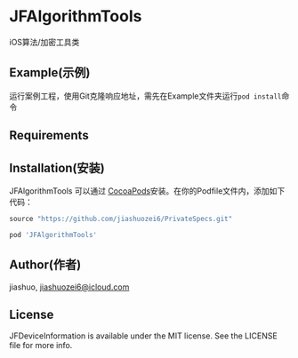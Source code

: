 # JFAlgorithmTools
iOS算法/加密工具类

## Example(示例)

运行案例工程，使用Git克隆响应地址，需先在Example文件夹运行`pod install`命令

## Requirements

## Installation(安装)

JFAlgorithmTools 可以通过 [CocoaPods](https://cocoapods.org)安装。在你的Podfile文件内，添加如下代码：

```ruby
source "https://github.com/jiashuozei6/PrivateSpecs.git"

pod 'JFAlgorithmTools'
```

## Author(作者)

jiashuo, jiashuozei6@icloud.com

## License

JFDeviceInformation is available under the MIT license. See the LICENSE file for more info.